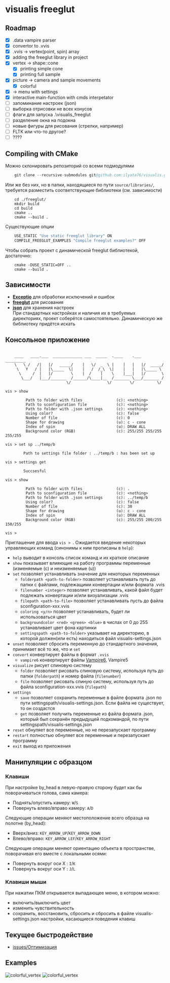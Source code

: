 # visualis freeglut
  
## Roadmap
- [x] .data vampire parser
- [x] convertor to .vvis
- [x] .vvis -> vertex(point, spin) array
- [x] adding the freeglut library in project
- [x] vertex -> shape::cone
    - [x] printing simple cone
    - [x] printing full sample
- [x] picture -> camera and sample movements
    - [x] colorful
- [x] -> menu with settings
- [x] interactive main-function with cmds interpetator
- [ ] запоминание настроек (json)
- [ ] выборка отрисовки не всех конусов
- [ ] флаги для запуска .\visualis_freeglut
- [ ] разделение окна на подокна
- [ ] новые фигуры для рисования (стрелки, например)
- [ ] FLTK или что-то другое?
- [ ] ????
  
## Compiling with CMake
Можно склонировать репозиторий со всеми подмодулями  
```s
    git clone --recursive-submodules git@github.com:ilyata76/visualis.git
```
Или же без них, но в папки, находящиеся по пути `source/libraries/`, требуется разместить соответствующие библиотеки (см. зависимости)  
```
    cd ./freeglut/
    mkdir build 
    cd build
    cmake ..
    cmake --build .
```
Существующие опции
```s
    USE_STATIC "Use static freeglut library" ON
    COMPILE_FREEGLUT_EXAMPLES "Compile freeglut examples?" OFF
```
Чтобы собрать проект с динамической freeglut библиотекой, достаточно:
```
    cmake -DUSE_STATIC=OFF ..
    cmake --build .
```


## Зависимости
+ **[Exceptio](https://github.com/ilyata76/tia-Exceptio.git)** для обработки исключений и ошибок
+ **[freeglut](https://github.com/FreeGLUTProject/freeglut.git)** для рисования
+ **[json](https://github.com/nlohmann/json.git)** для хранения настроек  
  При стандартных настройках и наличия их в требуемых директориях, проект соберётся самостоятельно. Динамическую же библиотеку придётся искать
  
## Консольное приложение
```

    ____   ____.___  _____________ ___  _____  .____    .___  _________
    \   \ /   /|   |/   _____/    |   \/  _  \ |    |   |   |/  _____/
     \   Y   / |   |\_____  \|    |   /  /_\  \|    |   |   |\_____ \
      \     /  |   |/        \    |  /    |    \    |___|   |/       \
       \___/   |___/_______  /______/\____|__  /_______ \___/_______ /
                           \/                \/        \/          \/

vis > show

         Path to folder with files               (c): <nothing>
         Path to sconfiguration file             (c): <nothing>
         Path to folder with .json settings      (c): <nothing>
         Using color?                            (c): false
         Number of file                          (c): 0
         Shape for drawing                       (u): c - cone
         Index of spin                           (u): DRAW ALL
         Background color (RGB)                  (c): 255/255 255/255 255/255

vis > set sp ../temp/b

        Path to settings file folder : ../temp/b : has been set up

vis > settings get

        Succsesful

vis > show

         Path to folder with files               (c): .
         Path to sconfiguration file             (c): <nothing>
         Path to folder with .json settings      (c): ../temp/b
         Using color?                            (c): false
         Number of file                          (c): 30
         Shape for drawing                       (u): c - cone
         Index of spin                           (u): DRAW ALL
         Background color (RGB)                  (c): 255/255 200/255 150/255

vis >
```
Приглашение для ввода `vis > `. Ожидается введение некоторых управляющих команд (синонимы к ним прописаны в `help`):
+ `help` выводит в консоль список команд и их краткое описание
+ `show` показывает влияющие на работу программы переменные (изменяемые (c) и неизменяемые (u))
+ `set` позволяет устанавливать значение для некоторых переменных
    + `folderpath <path-to-folder>` позволяет устанавливать путь до папки с файлами, подлежащими конвертации и/или формата .vvis
    + `filenumber <integer>` позволяет устанавливать, какой файл будет подлежать конвертации и/или визуализации .vvis 
    + `filepath <path-to-file>` позволяет устанавливать пусть до файла sconfiguration-xxx.vvis
    + `coloring <y/n>` позволяет устанавливать, будет ли использоваться цвет
    + `backgroundcolor <red> <green> <blue>` в числах от 0 до 255 устанавливает цвет фона картинки
    + `settingspath <path-to-folder>` указывает на директорию, в которой должен(или есть) находиться файл visualis-settings.json
+ `unset` позволяет сбросить переменную до стандартного значения, принимает всё то же, что и `set`
+ `convert` конвертирует файлы в формат `.vvis`
    + `vampire6` конвертирует файлы [Vampire6](https://github.com/richard-evans/vampire), Vampire5
+ `visualize` рисует спиновую систему
    + `folder` позволяет рисовать спиновую систему, используя путь до папки (`folderpath`) и номер файла (`filenumber`)
    + `file` позволяет рисовать спиную систему, используя путь до файла sconfiguration-xxx.vvis (`filepath`)
+ `settings`
    + `save` позволяет сохранить переменные в файле формата .json по пути settingspath/visualis-settings.json. Если файла не существует, то он создастся
    + `get` позволяет получить переменные из файла формата .json, который был сохранён предыдущей подкомандой, по пути settingspath/visualis-settings.json
+ `reset` обнуляет все переменные, но не перезапускает программу
+ `restart` полностью обнуляет все переменные и перезапускает программу
+ `exit` выход из приложения

## Манипуляции с образцом
  
### Клавиши
  
При настройке by_head в левую-правую сторону будет как бы поворачиваться голова, сама камера:  
+ Поднять/опустить камеру: `W`/`S`  
+ Повернуть влево/вправо камеру: `A`/`D`  
  
Следующие операции меняют местоположение всего образца на полотне (by_head):  
+ Вверх/вниз: `KEY_ARROW_UP`/`KEY_ARROW_DOWN`  
+ Влево/вправо: `KEY_ARROW_LEF`/`KEY_ARROW_RIGHT`  
  
Следующие операции меняют ориентацию объекта в пространстве, поворачивая его вместе с локальными осями:  
+ Повернуть вокруг оси X : `I`/`K`  
+ Повернуть вокруг оси Y : `J`/`L`  
  
### Клавиши мыши
  
При нажатии ПКМ открывается выпадающее меню, в котором можно:
+ включить/выключить цвет
+ изменить чувствительность
+ сохранить, восстановить, сбросить и сбросить в файле visualis-settings.json настройки, касающиеся поведения клавиш

  
## Текущее быстродействие
- [issues/Оптимизация](https://github.com/ilyata76/visualis/issues/12)

## Examples
![colorful_vertex](https://github.com/ilyata76/visualis/blob/master/freeglut/guide/colorful_vertex.png)
![colorful_vertex](https://github.com/ilyata76/visualis/blob/master/freeglut/guide/Curie_Ni_colorful.png)
